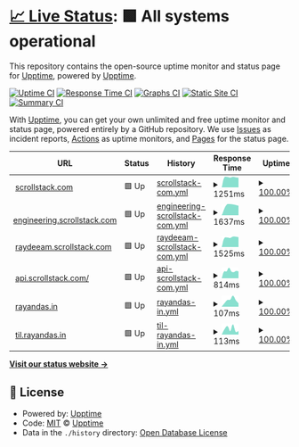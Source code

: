 # [📈 Live Status](https://rayandas.github.io/uptime): <!--live status--> **🟩 All systems operational**

This repository contains the open-source uptime monitor and status page for [Upptime](https://upptime.js.org), powered by [Upptime](https://github.com/upptime/upptime).

[![Uptime CI](https://github.com/koj-co/upptime/workflows/Uptime%20CI/badge.svg)](https://github.com/koj-co/upptime/actions?query=workflow%3A%22Uptime+CI%22)
[![Response Time CI](https://github.com/koj-co/upptime/workflows/Response%20Time%20CI/badge.svg)](https://github.com/koj-co/upptime/actions?query=workflow%3A%22Response+Time+CI%22)
[![Graphs CI](https://github.com/koj-co/upptime/workflows/Graphs%20CI/badge.svg)](https://github.com/koj-co/upptime/actions?query=workflow%3A%22Graphs+CI%22)
[![Static Site CI](https://github.com/koj-co/upptime/workflows/Static%20Site%20CI/badge.svg)](https://github.com/koj-co/upptime/actions?query=workflow%3A%22Static+Site+CI%22)
[![Summary CI](https://github.com/koj-co/upptime/workflows/Summary%20CI/badge.svg)](https://github.com/koj-co/upptime/actions?query=workflow%3A%22Summary+CI%22)

With [Upptime](https://upptime.js.org), you can get your own unlimited and free uptime monitor and status page, powered entirely by a GitHub repository. We use [Issues](https://github.com/upptime/upptime/issues) as incident reports, [Actions](https://github.com/upptime/upptime/actions) as uptime monitors, and [Pages](https://uptime) for the status page.

<!--start: status pages-->
<!-- This summary is generated by Upptime (https://github.com/upptime/upptime) -->
<!-- Do not edit this manually, your changes will be overwritten -->
<!-- prettier-ignore -->
| URL | Status | History | Response Time | Uptime |
| --- | ------ | ------- | ------------- | ------ |
| <img alt="" src="https://favicons.githubusercontent.com/www.scrollstack.com" height="13"> [scrollstack.com](https://www.scrollstack.com/) | 🟩 Up | [scrollstack-com.yml](https://github.com/rayandas/uptime/commits/master/history/scrollstack-com.yml) | <details><summary><img alt="Response time graph" src="./graphs/scrollstack-com/response-time-week.png" height="20"> 1251ms</summary><br><a href="https://rayandas.github.io/uptime/history/scrollstack-com"><img alt="Response time 1251" src="https://img.shields.io/endpoint?url=https%3A%2F%2Fraw.githubusercontent.com%2Frayandas%2Fuptime%2Fmaster%2Fapi%2Fscrollstack-com%2Fresponse-time.json"></a><br><a href="https://rayandas.github.io/uptime/history/scrollstack-com"><img alt="24-hour response time 1223" src="https://img.shields.io/endpoint?url=https%3A%2F%2Fraw.githubusercontent.com%2Frayandas%2Fuptime%2Fmaster%2Fapi%2Fscrollstack-com%2Fresponse-time-day.json"></a><br><a href="https://rayandas.github.io/uptime/history/scrollstack-com"><img alt="7-day response time 1251" src="https://img.shields.io/endpoint?url=https%3A%2F%2Fraw.githubusercontent.com%2Frayandas%2Fuptime%2Fmaster%2Fapi%2Fscrollstack-com%2Fresponse-time-week.json"></a><br><a href="https://rayandas.github.io/uptime/history/scrollstack-com"><img alt="30-day response time 1251" src="https://img.shields.io/endpoint?url=https%3A%2F%2Fraw.githubusercontent.com%2Frayandas%2Fuptime%2Fmaster%2Fapi%2Fscrollstack-com%2Fresponse-time-month.json"></a><br><a href="https://rayandas.github.io/uptime/history/scrollstack-com"><img alt="1-year response time 1251" src="https://img.shields.io/endpoint?url=https%3A%2F%2Fraw.githubusercontent.com%2Frayandas%2Fuptime%2Fmaster%2Fapi%2Fscrollstack-com%2Fresponse-time-year.json"></a></details> | <details><summary><a href="https://rayandas.github.io/uptime/history/scrollstack-com">100.00%</a></summary><a href="https://rayandas.github.io/uptime/history/scrollstack-com"><img alt="All-time uptime 100.00%" src="https://img.shields.io/endpoint?url=https%3A%2F%2Fraw.githubusercontent.com%2Frayandas%2Fuptime%2Fmaster%2Fapi%2Fscrollstack-com%2Fuptime.json"></a><br><a href="https://rayandas.github.io/uptime/history/scrollstack-com"><img alt="24-hour uptime 100.00%" src="https://img.shields.io/endpoint?url=https%3A%2F%2Fraw.githubusercontent.com%2Frayandas%2Fuptime%2Fmaster%2Fapi%2Fscrollstack-com%2Fuptime-day.json"></a><br><a href="https://rayandas.github.io/uptime/history/scrollstack-com"><img alt="7-day uptime 100.00%" src="https://img.shields.io/endpoint?url=https%3A%2F%2Fraw.githubusercontent.com%2Frayandas%2Fuptime%2Fmaster%2Fapi%2Fscrollstack-com%2Fuptime-week.json"></a><br><a href="https://rayandas.github.io/uptime/history/scrollstack-com"><img alt="30-day uptime 100.00%" src="https://img.shields.io/endpoint?url=https%3A%2F%2Fraw.githubusercontent.com%2Frayandas%2Fuptime%2Fmaster%2Fapi%2Fscrollstack-com%2Fuptime-month.json"></a><br><a href="https://rayandas.github.io/uptime/history/scrollstack-com"><img alt="1-year uptime 100.00%" src="https://img.shields.io/endpoint?url=https%3A%2F%2Fraw.githubusercontent.com%2Frayandas%2Fuptime%2Fmaster%2Fapi%2Fscrollstack-com%2Fuptime-year.json"></a></details>
| <img alt="" src="https://favicons.githubusercontent.com/engineering.scrollstack.com" height="13"> [engineering.scrollstack.com](https://engineering.scrollstack.com/) | 🟩 Up | [engineering-scrollstack-com.yml](https://github.com/rayandas/uptime/commits/master/history/engineering-scrollstack-com.yml) | <details><summary><img alt="Response time graph" src="./graphs/engineering-scrollstack-com/response-time-week.png" height="20"> 1637ms</summary><br><a href="https://rayandas.github.io/uptime/history/engineering-scrollstack-com"><img alt="Response time 1637" src="https://img.shields.io/endpoint?url=https%3A%2F%2Fraw.githubusercontent.com%2Frayandas%2Fuptime%2Fmaster%2Fapi%2Fengineering-scrollstack-com%2Fresponse-time.json"></a><br><a href="https://rayandas.github.io/uptime/history/engineering-scrollstack-com"><img alt="24-hour response time 1512" src="https://img.shields.io/endpoint?url=https%3A%2F%2Fraw.githubusercontent.com%2Frayandas%2Fuptime%2Fmaster%2Fapi%2Fengineering-scrollstack-com%2Fresponse-time-day.json"></a><br><a href="https://rayandas.github.io/uptime/history/engineering-scrollstack-com"><img alt="7-day response time 1637" src="https://img.shields.io/endpoint?url=https%3A%2F%2Fraw.githubusercontent.com%2Frayandas%2Fuptime%2Fmaster%2Fapi%2Fengineering-scrollstack-com%2Fresponse-time-week.json"></a><br><a href="https://rayandas.github.io/uptime/history/engineering-scrollstack-com"><img alt="30-day response time 1637" src="https://img.shields.io/endpoint?url=https%3A%2F%2Fraw.githubusercontent.com%2Frayandas%2Fuptime%2Fmaster%2Fapi%2Fengineering-scrollstack-com%2Fresponse-time-month.json"></a><br><a href="https://rayandas.github.io/uptime/history/engineering-scrollstack-com"><img alt="1-year response time 1637" src="https://img.shields.io/endpoint?url=https%3A%2F%2Fraw.githubusercontent.com%2Frayandas%2Fuptime%2Fmaster%2Fapi%2Fengineering-scrollstack-com%2Fresponse-time-year.json"></a></details> | <details><summary><a href="https://rayandas.github.io/uptime/history/engineering-scrollstack-com">100.00%</a></summary><a href="https://rayandas.github.io/uptime/history/engineering-scrollstack-com"><img alt="All-time uptime 100.00%" src="https://img.shields.io/endpoint?url=https%3A%2F%2Fraw.githubusercontent.com%2Frayandas%2Fuptime%2Fmaster%2Fapi%2Fengineering-scrollstack-com%2Fuptime.json"></a><br><a href="https://rayandas.github.io/uptime/history/engineering-scrollstack-com"><img alt="24-hour uptime 100.00%" src="https://img.shields.io/endpoint?url=https%3A%2F%2Fraw.githubusercontent.com%2Frayandas%2Fuptime%2Fmaster%2Fapi%2Fengineering-scrollstack-com%2Fuptime-day.json"></a><br><a href="https://rayandas.github.io/uptime/history/engineering-scrollstack-com"><img alt="7-day uptime 100.00%" src="https://img.shields.io/endpoint?url=https%3A%2F%2Fraw.githubusercontent.com%2Frayandas%2Fuptime%2Fmaster%2Fapi%2Fengineering-scrollstack-com%2Fuptime-week.json"></a><br><a href="https://rayandas.github.io/uptime/history/engineering-scrollstack-com"><img alt="30-day uptime 100.00%" src="https://img.shields.io/endpoint?url=https%3A%2F%2Fraw.githubusercontent.com%2Frayandas%2Fuptime%2Fmaster%2Fapi%2Fengineering-scrollstack-com%2Fuptime-month.json"></a><br><a href="https://rayandas.github.io/uptime/history/engineering-scrollstack-com"><img alt="1-year uptime 100.00%" src="https://img.shields.io/endpoint?url=https%3A%2F%2Fraw.githubusercontent.com%2Frayandas%2Fuptime%2Fmaster%2Fapi%2Fengineering-scrollstack-com%2Fuptime-year.json"></a></details>
| <img alt="" src="https://favicons.githubusercontent.com/raydeeam.scrollstack.com" height="13"> [raydeeam.scrollstack.com](https://raydeeam.scrollstack.com/) | 🟩 Up | [raydeeam-scrollstack-com.yml](https://github.com/rayandas/uptime/commits/master/history/raydeeam-scrollstack-com.yml) | <details><summary><img alt="Response time graph" src="./graphs/raydeeam-scrollstack-com/response-time-week.png" height="20"> 1525ms</summary><br><a href="https://rayandas.github.io/uptime/history/raydeeam-scrollstack-com"><img alt="Response time 1525" src="https://img.shields.io/endpoint?url=https%3A%2F%2Fraw.githubusercontent.com%2Frayandas%2Fuptime%2Fmaster%2Fapi%2Fraydeeam-scrollstack-com%2Fresponse-time.json"></a><br><a href="https://rayandas.github.io/uptime/history/raydeeam-scrollstack-com"><img alt="24-hour response time 1468" src="https://img.shields.io/endpoint?url=https%3A%2F%2Fraw.githubusercontent.com%2Frayandas%2Fuptime%2Fmaster%2Fapi%2Fraydeeam-scrollstack-com%2Fresponse-time-day.json"></a><br><a href="https://rayandas.github.io/uptime/history/raydeeam-scrollstack-com"><img alt="7-day response time 1525" src="https://img.shields.io/endpoint?url=https%3A%2F%2Fraw.githubusercontent.com%2Frayandas%2Fuptime%2Fmaster%2Fapi%2Fraydeeam-scrollstack-com%2Fresponse-time-week.json"></a><br><a href="https://rayandas.github.io/uptime/history/raydeeam-scrollstack-com"><img alt="30-day response time 1525" src="https://img.shields.io/endpoint?url=https%3A%2F%2Fraw.githubusercontent.com%2Frayandas%2Fuptime%2Fmaster%2Fapi%2Fraydeeam-scrollstack-com%2Fresponse-time-month.json"></a><br><a href="https://rayandas.github.io/uptime/history/raydeeam-scrollstack-com"><img alt="1-year response time 1525" src="https://img.shields.io/endpoint?url=https%3A%2F%2Fraw.githubusercontent.com%2Frayandas%2Fuptime%2Fmaster%2Fapi%2Fraydeeam-scrollstack-com%2Fresponse-time-year.json"></a></details> | <details><summary><a href="https://rayandas.github.io/uptime/history/raydeeam-scrollstack-com">100.00%</a></summary><a href="https://rayandas.github.io/uptime/history/raydeeam-scrollstack-com"><img alt="All-time uptime 100.00%" src="https://img.shields.io/endpoint?url=https%3A%2F%2Fraw.githubusercontent.com%2Frayandas%2Fuptime%2Fmaster%2Fapi%2Fraydeeam-scrollstack-com%2Fuptime.json"></a><br><a href="https://rayandas.github.io/uptime/history/raydeeam-scrollstack-com"><img alt="24-hour uptime 100.00%" src="https://img.shields.io/endpoint?url=https%3A%2F%2Fraw.githubusercontent.com%2Frayandas%2Fuptime%2Fmaster%2Fapi%2Fraydeeam-scrollstack-com%2Fuptime-day.json"></a><br><a href="https://rayandas.github.io/uptime/history/raydeeam-scrollstack-com"><img alt="7-day uptime 100.00%" src="https://img.shields.io/endpoint?url=https%3A%2F%2Fraw.githubusercontent.com%2Frayandas%2Fuptime%2Fmaster%2Fapi%2Fraydeeam-scrollstack-com%2Fuptime-week.json"></a><br><a href="https://rayandas.github.io/uptime/history/raydeeam-scrollstack-com"><img alt="30-day uptime 100.00%" src="https://img.shields.io/endpoint?url=https%3A%2F%2Fraw.githubusercontent.com%2Frayandas%2Fuptime%2Fmaster%2Fapi%2Fraydeeam-scrollstack-com%2Fuptime-month.json"></a><br><a href="https://rayandas.github.io/uptime/history/raydeeam-scrollstack-com"><img alt="1-year uptime 100.00%" src="https://img.shields.io/endpoint?url=https%3A%2F%2Fraw.githubusercontent.com%2Frayandas%2Fuptime%2Fmaster%2Fapi%2Fraydeeam-scrollstack-com%2Fuptime-year.json"></a></details>
| <img alt="" src="https://favicons.githubusercontent.com/api.scrollstack.com" height="13"> [api.scrollstack.com/](https://api.scrollstack.com/api/w/echo/uptime) | 🟩 Up | [api-scrollstack-com.yml](https://github.com/rayandas/uptime/commits/master/history/api-scrollstack-com.yml) | <details><summary><img alt="Response time graph" src="./graphs/api-scrollstack-com/response-time-week.png" height="20"> 814ms</summary><br><a href="https://rayandas.github.io/uptime/history/api-scrollstack-com"><img alt="Response time 814" src="https://img.shields.io/endpoint?url=https%3A%2F%2Fraw.githubusercontent.com%2Frayandas%2Fuptime%2Fmaster%2Fapi%2Fapi-scrollstack-com%2Fresponse-time.json"></a><br><a href="https://rayandas.github.io/uptime/history/api-scrollstack-com"><img alt="24-hour response time 814" src="https://img.shields.io/endpoint?url=https%3A%2F%2Fraw.githubusercontent.com%2Frayandas%2Fuptime%2Fmaster%2Fapi%2Fapi-scrollstack-com%2Fresponse-time-day.json"></a><br><a href="https://rayandas.github.io/uptime/history/api-scrollstack-com"><img alt="7-day response time 814" src="https://img.shields.io/endpoint?url=https%3A%2F%2Fraw.githubusercontent.com%2Frayandas%2Fuptime%2Fmaster%2Fapi%2Fapi-scrollstack-com%2Fresponse-time-week.json"></a><br><a href="https://rayandas.github.io/uptime/history/api-scrollstack-com"><img alt="30-day response time 814" src="https://img.shields.io/endpoint?url=https%3A%2F%2Fraw.githubusercontent.com%2Frayandas%2Fuptime%2Fmaster%2Fapi%2Fapi-scrollstack-com%2Fresponse-time-month.json"></a><br><a href="https://rayandas.github.io/uptime/history/api-scrollstack-com"><img alt="1-year response time 814" src="https://img.shields.io/endpoint?url=https%3A%2F%2Fraw.githubusercontent.com%2Frayandas%2Fuptime%2Fmaster%2Fapi%2Fapi-scrollstack-com%2Fresponse-time-year.json"></a></details> | <details><summary><a href="https://rayandas.github.io/uptime/history/api-scrollstack-com">100.00%</a></summary><a href="https://rayandas.github.io/uptime/history/api-scrollstack-com"><img alt="All-time uptime 100.00%" src="https://img.shields.io/endpoint?url=https%3A%2F%2Fraw.githubusercontent.com%2Frayandas%2Fuptime%2Fmaster%2Fapi%2Fapi-scrollstack-com%2Fuptime.json"></a><br><a href="https://rayandas.github.io/uptime/history/api-scrollstack-com"><img alt="24-hour uptime 100.00%" src="https://img.shields.io/endpoint?url=https%3A%2F%2Fraw.githubusercontent.com%2Frayandas%2Fuptime%2Fmaster%2Fapi%2Fapi-scrollstack-com%2Fuptime-day.json"></a><br><a href="https://rayandas.github.io/uptime/history/api-scrollstack-com"><img alt="7-day uptime 100.00%" src="https://img.shields.io/endpoint?url=https%3A%2F%2Fraw.githubusercontent.com%2Frayandas%2Fuptime%2Fmaster%2Fapi%2Fapi-scrollstack-com%2Fuptime-week.json"></a><br><a href="https://rayandas.github.io/uptime/history/api-scrollstack-com"><img alt="30-day uptime 100.00%" src="https://img.shields.io/endpoint?url=https%3A%2F%2Fraw.githubusercontent.com%2Frayandas%2Fuptime%2Fmaster%2Fapi%2Fapi-scrollstack-com%2Fuptime-month.json"></a><br><a href="https://rayandas.github.io/uptime/history/api-scrollstack-com"><img alt="1-year uptime 100.00%" src="https://img.shields.io/endpoint?url=https%3A%2F%2Fraw.githubusercontent.com%2Frayandas%2Fuptime%2Fmaster%2Fapi%2Fapi-scrollstack-com%2Fuptime-year.json"></a></details>
| <img alt="" src="https://favicons.githubusercontent.com/rayandas.in" height="13"> [rayandas.in](https://rayandas.in) | 🟩 Up | [rayandas-in.yml](https://github.com/rayandas/uptime/commits/master/history/rayandas-in.yml) | <details><summary><img alt="Response time graph" src="./graphs/rayandas-in/response-time-week.png" height="20"> 107ms</summary><br><a href="https://rayandas.github.io/uptime/history/rayandas-in"><img alt="Response time 107" src="https://img.shields.io/endpoint?url=https%3A%2F%2Fraw.githubusercontent.com%2Frayandas%2Fuptime%2Fmaster%2Fapi%2Frayandas-in%2Fresponse-time.json"></a><br><a href="https://rayandas.github.io/uptime/history/rayandas-in"><img alt="24-hour response time 71" src="https://img.shields.io/endpoint?url=https%3A%2F%2Fraw.githubusercontent.com%2Frayandas%2Fuptime%2Fmaster%2Fapi%2Frayandas-in%2Fresponse-time-day.json"></a><br><a href="https://rayandas.github.io/uptime/history/rayandas-in"><img alt="7-day response time 107" src="https://img.shields.io/endpoint?url=https%3A%2F%2Fraw.githubusercontent.com%2Frayandas%2Fuptime%2Fmaster%2Fapi%2Frayandas-in%2Fresponse-time-week.json"></a><br><a href="https://rayandas.github.io/uptime/history/rayandas-in"><img alt="30-day response time 107" src="https://img.shields.io/endpoint?url=https%3A%2F%2Fraw.githubusercontent.com%2Frayandas%2Fuptime%2Fmaster%2Fapi%2Frayandas-in%2Fresponse-time-month.json"></a><br><a href="https://rayandas.github.io/uptime/history/rayandas-in"><img alt="1-year response time 107" src="https://img.shields.io/endpoint?url=https%3A%2F%2Fraw.githubusercontent.com%2Frayandas%2Fuptime%2Fmaster%2Fapi%2Frayandas-in%2Fresponse-time-year.json"></a></details> | <details><summary><a href="https://rayandas.github.io/uptime/history/rayandas-in">100.00%</a></summary><a href="https://rayandas.github.io/uptime/history/rayandas-in"><img alt="All-time uptime 100.00%" src="https://img.shields.io/endpoint?url=https%3A%2F%2Fraw.githubusercontent.com%2Frayandas%2Fuptime%2Fmaster%2Fapi%2Frayandas-in%2Fuptime.json"></a><br><a href="https://rayandas.github.io/uptime/history/rayandas-in"><img alt="24-hour uptime 100.00%" src="https://img.shields.io/endpoint?url=https%3A%2F%2Fraw.githubusercontent.com%2Frayandas%2Fuptime%2Fmaster%2Fapi%2Frayandas-in%2Fuptime-day.json"></a><br><a href="https://rayandas.github.io/uptime/history/rayandas-in"><img alt="7-day uptime 100.00%" src="https://img.shields.io/endpoint?url=https%3A%2F%2Fraw.githubusercontent.com%2Frayandas%2Fuptime%2Fmaster%2Fapi%2Frayandas-in%2Fuptime-week.json"></a><br><a href="https://rayandas.github.io/uptime/history/rayandas-in"><img alt="30-day uptime 100.00%" src="https://img.shields.io/endpoint?url=https%3A%2F%2Fraw.githubusercontent.com%2Frayandas%2Fuptime%2Fmaster%2Fapi%2Frayandas-in%2Fuptime-month.json"></a><br><a href="https://rayandas.github.io/uptime/history/rayandas-in"><img alt="1-year uptime 100.00%" src="https://img.shields.io/endpoint?url=https%3A%2F%2Fraw.githubusercontent.com%2Frayandas%2Fuptime%2Fmaster%2Fapi%2Frayandas-in%2Fuptime-year.json"></a></details>
| <img alt="" src="https://favicons.githubusercontent.com/til.rayandas.in" height="13"> [til.rayandas.in](https://til.rayandas.in) | 🟩 Up | [til-rayandas-in.yml](https://github.com/rayandas/uptime/commits/master/history/til-rayandas-in.yml) | <details><summary><img alt="Response time graph" src="./graphs/til-rayandas-in/response-time-week.png" height="20"> 113ms</summary><br><a href="https://rayandas.github.io/uptime/history/til-rayandas-in"><img alt="Response time 113" src="https://img.shields.io/endpoint?url=https%3A%2F%2Fraw.githubusercontent.com%2Frayandas%2Fuptime%2Fmaster%2Fapi%2Ftil-rayandas-in%2Fresponse-time.json"></a><br><a href="https://rayandas.github.io/uptime/history/til-rayandas-in"><img alt="24-hour response time 67" src="https://img.shields.io/endpoint?url=https%3A%2F%2Fraw.githubusercontent.com%2Frayandas%2Fuptime%2Fmaster%2Fapi%2Ftil-rayandas-in%2Fresponse-time-day.json"></a><br><a href="https://rayandas.github.io/uptime/history/til-rayandas-in"><img alt="7-day response time 113" src="https://img.shields.io/endpoint?url=https%3A%2F%2Fraw.githubusercontent.com%2Frayandas%2Fuptime%2Fmaster%2Fapi%2Ftil-rayandas-in%2Fresponse-time-week.json"></a><br><a href="https://rayandas.github.io/uptime/history/til-rayandas-in"><img alt="30-day response time 113" src="https://img.shields.io/endpoint?url=https%3A%2F%2Fraw.githubusercontent.com%2Frayandas%2Fuptime%2Fmaster%2Fapi%2Ftil-rayandas-in%2Fresponse-time-month.json"></a><br><a href="https://rayandas.github.io/uptime/history/til-rayandas-in"><img alt="1-year response time 113" src="https://img.shields.io/endpoint?url=https%3A%2F%2Fraw.githubusercontent.com%2Frayandas%2Fuptime%2Fmaster%2Fapi%2Ftil-rayandas-in%2Fresponse-time-year.json"></a></details> | <details><summary><a href="https://rayandas.github.io/uptime/history/til-rayandas-in">100.00%</a></summary><a href="https://rayandas.github.io/uptime/history/til-rayandas-in"><img alt="All-time uptime 100.00%" src="https://img.shields.io/endpoint?url=https%3A%2F%2Fraw.githubusercontent.com%2Frayandas%2Fuptime%2Fmaster%2Fapi%2Ftil-rayandas-in%2Fuptime.json"></a><br><a href="https://rayandas.github.io/uptime/history/til-rayandas-in"><img alt="24-hour uptime 100.00%" src="https://img.shields.io/endpoint?url=https%3A%2F%2Fraw.githubusercontent.com%2Frayandas%2Fuptime%2Fmaster%2Fapi%2Ftil-rayandas-in%2Fuptime-day.json"></a><br><a href="https://rayandas.github.io/uptime/history/til-rayandas-in"><img alt="7-day uptime 100.00%" src="https://img.shields.io/endpoint?url=https%3A%2F%2Fraw.githubusercontent.com%2Frayandas%2Fuptime%2Fmaster%2Fapi%2Ftil-rayandas-in%2Fuptime-week.json"></a><br><a href="https://rayandas.github.io/uptime/history/til-rayandas-in"><img alt="30-day uptime 100.00%" src="https://img.shields.io/endpoint?url=https%3A%2F%2Fraw.githubusercontent.com%2Frayandas%2Fuptime%2Fmaster%2Fapi%2Ftil-rayandas-in%2Fuptime-month.json"></a><br><a href="https://rayandas.github.io/uptime/history/til-rayandas-in"><img alt="1-year uptime 100.00%" src="https://img.shields.io/endpoint?url=https%3A%2F%2Fraw.githubusercontent.com%2Frayandas%2Fuptime%2Fmaster%2Fapi%2Ftil-rayandas-in%2Fuptime-year.json"></a></details>

<!--end: status pages-->

[**Visit our status website →**](https://rayandas.github.io/uptime)

## 📄 License

- Powered by: [Upptime](https://github.com/upptime/upptime)
- Code: [MIT](./LICENSE) © [Upptime](https://upptime.js.org)
- Data in the `./history` directory: [Open Database License](https://opendatacommons.org/licenses/odbl/1-0/)

